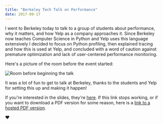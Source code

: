 ```yaml
---
title: "Berkeley Tech Talk on Performance"
date: 2017-09-17
---
```

I went to Berkeley today to talk to a group of students about performance, why
it matters, and how Yelp as a company approaches it. Since Berkeley now teaches
Computer Science in Python and Yelp uses this language extensively I decided to
focus on Python profiling, then explained tracing and how this is used at Yelp,
and concluded with a word of caution against premature optimization and lack of
user-centered performance monitoring.

Here's a picture of the room before the event started:

![Room before beginning the talk](/img/berkeley_tech_talk.jpg)

It was a lot of fun to get to talk at Berkeley, thanks to the students and Yelp
for setting this up and making it happen!

If you're interested in the slides, they're [here](https://docs.google.com/presentation/d/e/2PACX-1vTIjM9KHIOgX2m7oK5XtKKfnsd4iwYBsoBSIl7GCI1ijDRDkqV0bQWWY8wJzZ_K4rGtwpT_O4cQU9_y/pub?start=false&loop=false&delayms=3000). If this link stops working, or if you want to download a PDF version for some reason, here is a [link to a hosted PDF version](/labs/berkeley-tech-talk/berkeley_tech_talk_slides.pdf).

♥
